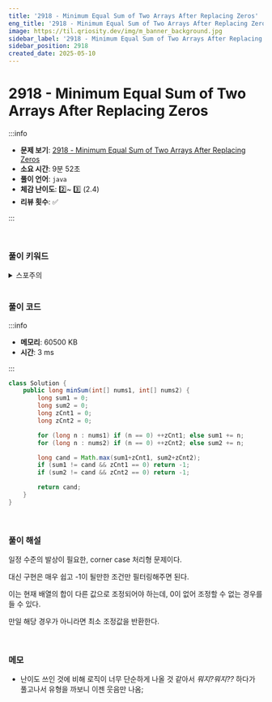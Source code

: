 ```yaml
---
title: '2918 - Minimum Equal Sum of Two Arrays After Replacing Zeros'
eng_title: '2918 - Minimum Equal Sum of Two Arrays After Replacing Zeros'
image: https://til.qriosity.dev/img/m_banner_background.jpg
sidebar_label: '2918 - Minimum Equal Sum of Two Arrays After Replacing Zeros'
sidebar_position: 2918
created_date: 2025-05-10
---
```


# 2918 - Minimum Equal Sum of Two Arrays After Replacing Zeros

:::info

- **문제 보기**: [2918 - Minimum Equal Sum of Two Arrays After Replacing Zeros](https://leetcode.com/problems/minimum-equal-sum-of-two-arrays-after-replacing-zeros)
- **소요 시간**: 9분 52초
- **풀이 언어**: `java`
- **체감 난이도**: 2️⃣~ 3️⃣ (2.4)
- **리뷰 횟수**: ✅

:::

<br />

### 풀이 키워드

<details>
<summary>스포주의</summary>

`그리디`

</details>

<br />

### 풀이 코드

:::info

- **메모리**: 60500 KB
- **시간**: 3 ms

:::

```java
class Solution {
    public long minSum(int[] nums1, int[] nums2) {
        long sum1 = 0;
        long sum2 = 0;
        long zCnt1 = 0;
        long zCnt2 = 0;

        for (long n : nums1) if (n == 0) ++zCnt1; else sum1 += n;
        for (long n : nums2) if (n == 0) ++zCnt2; else sum2 += n;

        long cand = Math.max(sum1+zCnt1, sum2+zCnt2);
        if (sum1 != cand && zCnt1 == 0) return -1;
        if (sum2 != cand && zCnt2 == 0) return -1;

        return cand;
    }
}
```

<br />

### 풀이 해설

일정 수준의 발상이 필요한, corner case 처리형 문제이다.

대신 구현은 매우 쉽고 -1이 될만한 조건만 필터링해주면 된다.

이는 현재 배열의 합이 다른 값으로 조정되어야 하는데, 0이 없어 조정할 수 없는 경우를 들 수 있다.

만일 해당 경우가 아니라면 최소 조정값을 반환한다.

<br />

### 메모

- 난이도 쓰인 것에 비해 로직이 너무 단순하게 나올 것 같아서 *뭐지?뭐지??* 하다가 풀고나서 유형을 까보니 이젠 웃음만 나옴;